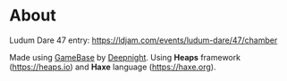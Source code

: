# About
Ludum Dare 47 entry: https://ldjam.com/events/ludum-dare/47/chamber

Made using [GameBase](https://github.com/deepnight/gameBase) by [Deepnight](https://deepnight.net/). Using **Heaps** framework (https://heaps.io) and **Haxe** language (https://haxe.org).
